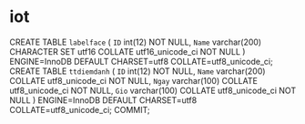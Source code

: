 # iot

CREATE TABLE `labelface` (
  `ID` int(12) NOT NULL,
  `Name` varchar(200) CHARACTER SET utf16 COLLATE utf16_unicode_ci NOT NULL
) ENGINE=InnoDB DEFAULT CHARSET=utf8 COLLATE=utf8_unicode_ci;
CREATE TABLE `ttdiemdanh` (
  `ID` int(12) NOT NULL,
  `Name` varchar(200) COLLATE utf8_unicode_ci NOT NULL,
  `Ngay` varchar(100) COLLATE utf8_unicode_ci NOT NULL,
  `Gio` varchar(100) COLLATE utf8_unicode_ci NOT NULL
) ENGINE=InnoDB DEFAULT CHARSET=utf8 COLLATE=utf8_unicode_ci;
COMMIT;
